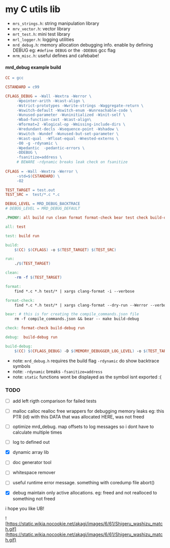 # my C utils lib

- `mrs_strings.h`: string manipulation library
- `mrv_vector.h`: vector library
- `mrt_test.h`: mini test library 
- `mrl_logger.h`: logging utilities 
- `mrd_debug.h`: memory allocation debugging info. enable by defining DEBUG eg: `#define DEBUG` or the `-DDEBUG` gcc flag
- `mrm_misc.h`: useful defines and cafebabe!

#### mrd_debug example build
```Makefile
CC = gcc

CSTANDARD = c99

CFLAGS_DEBUG = -Wall -Wextra -Werror \
	 -Wpointer-arith -Wcast-align \
     -Wstrict-prototypes -Wwrite-strings -Waggregate-return \
     -Wswitch-default -Wswitch-enum -Wunreachable-code \
	 -Wunused-parameter -Wuninitialized -Winit-self \
 	 -Wbad-function-cast -Wcast-align\
	 -Wformat=2 -Wlogical-op -Wmissing-include-dirs \
     -Wredundant-decls -Wsequence-point -Wshadow \
	 -Wswitch -Wundef -Wunused-but-set-parameter \
	 -Wcast-qual  -Wfloat-equal -Wnested-externs \
	 -O0 -g -rdynamic \
	 -Wpedantic  -pedantic-errors \
     -DDEBUG \
	 -fsanitize=address \
     # BEWARE -rdynamic breaks leak check on fsanitize
	 
CFLAGS = -Wall -Wextra -Werror \
	 -std=$(CSTANDARD) \
	 -O2

TEST_TARGET = test.out
TEST_SRC =  test/*.c *.c

DEBUG_LEVEL = MRD_DEBUG_BACKTRACE
# DEBUG_LEVEL = MRD_DEBUG_DEFAULT

.PHONY: all build run clean format format-check bear test check build-debugger-preload debug build-debug 

all: test

test: build run

build:
	$(CC) $(CFLAGS) -o $(TEST_TARGET) $(TEST_SRC)

run:
	./$(TEST_TARGET)

clean:
	-rm -f $(TEST_TARGET)

format:
	find *.c *.h test/* | xargs clang-format -i --verbose

format-check:
	find *.c *.h test/* | xargs clang-format --dry-run --Werror --verbose

bear: # this is for creating the compile_commands.json file
	rm -f compile_commands.json && bear -- make build-debug

check: format-check build-debug run

debug:  build-debug run

build-debug:
	$(CC) $(CFLAGS_DEBUG) -D $(MEMORY_DEBUGGER_LOG_LEVEL) -o $(TEST_TARGET) $(TEST_SRC)
```
- note: `mrd_debug.h` requires the build flag `-rdynamic` do show backtrace symbols
- note: `-rdynamic` breaks `-fsanitize=address`
- note: `static` functions wont be displayed as the symbol isnt exported :(



### TODO
- [ ] add left rigth comparison for failed tests 
- [ ] malloc calloc realloc free wrappers for debugging memory leaks eg: this PTR (id) with this DATA that was allocated HERE, was not freed
- [ ] optimize mrd_debug. map offsets to log messages so i dont have to calculate multiple times
- [ ] log to defined out 
- [x] dynamic array lib
- [ ] doc generator tool 
- [ ] whitespace remover
- [ ] useful runtime error message. something with coredump file abort()
- [x] debug maintain only active allocations. eg: freed and not realloced to something not freed


i hope you like UB!


![https://static.wikia.nocookie.net/akagi/images/6/61/Shigeru_washizu_match.gif](https://static.wikia.nocookie.net/akagi/images/6/61/Shigeru_washizu_match.gif)
